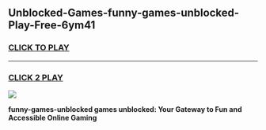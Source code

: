 
## Unblocked-Games-funny-games-unblocked-Play-Free-6ym41
<h3>
<a href="https://premium76.site?title=funny-games-unblocked&ref=20M">CLICK TO PLAY</a></h3>
<hr>

<h3>
<a href="https://premium76.site?title=funny-games-unblocked&ref=20M">CLICK 2 PLAY</a>
  
</h3>

<a href="https://premium76.site?title=funny-games-unblocked&ref=19M"><img src="https://clearcache.store/games.png"></a>


**funny-games-unblocked games unblocked: Your Gateway to Fun and Accessible Online Gaming**
